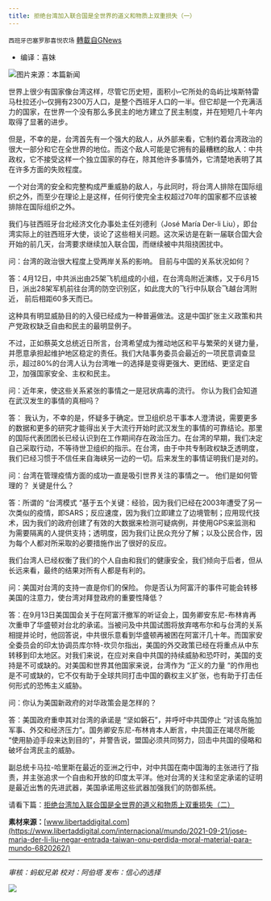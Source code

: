 ```yaml
---
title: 拒绝台湾加入联合国是全世界的道义和物质上双重损失（一）
---
```

`西班牙巴塞罗那喜悦农场` [轉載自GNews](https://gnews.org/zh-hans/1564638/)

- 编译：喜妹


![](https://assets.gnews.org/wp-content/uploads/2021/09/embajador-taiwan-despacho.jpg)图片来源：本篇新闻

世界上很少有国家像台湾这样，尽管它历史短，面积小–它所处的岛屿比埃斯特雷马杜拉还小–仅拥有2300万人口，是整个西班牙人口的一半。但它却是一个充满活力的国家，在世界一个没有那么多民主的地方建立了民主制度，并在短短几十年内取得了显著的进步。

但是，不幸的是，台湾首先有一个强大的敌人，从外部来看，它制约着台湾政治的很大一部分和它在全世界的地位。而这个敌人可能是它拥有的最糟糕的敌人：中共政权，它不接受这样一个独立国家的存在，除其他许多事情外，它清楚地表明了其在许多方面的失败程度。

一个对台湾的安全和完整构成严重威胁的敌人，与此同时，将台湾人排除在国际组织之外，而至少在理论上是这样，任何行使完全主权超过70年的国家都不应该被排除在国际组织之外。

我们与驻西班牙台北经济文化办事处主任刘德利（José María Der-li Liu），即台湾实际上的驻西班牙大使，谈论了这些相关问题。这次采访是在新一届联合国大会开始的前几天，台湾要求继续加入联合国，而继续被中共阻挠困扰中。

问：台湾的政治很大程度上受两岸关系的影响。 目前与中国的关系状况如何？

答：4月12日，中共派出由25架飞机组成的小组，在台湾岛附近演练，又于6月15日，派出28架军机前往台湾的防空识别区，如此庞大的飞行中队联合飞越台湾附近， 前后相距60多天而已。

这种具有明显威胁目的的入侵已经成为一种普遍做法。这是中国扩张主义政策和共产党政权缺乏自由和民主的最明显例子。

不过，正如蔡英文总统近日所言，台湾希望成为推动地区和平与繁荣的关键力量，并愿意承担起维护地区稳定的责任。我们大陆事务委员会最近的一项民意调查显示，超过80%的台湾人认为台湾唯一的选择是变得更强大、更团结、更坚定自卫，加强国家安全、主权和民主。

问：近年来，使这些关系紧张的事情之一是冠状病毒的流行。 你认为我们会知道在武汉发生的事情的真相吗？

答： 我认为，不幸的是，怀疑多于确定。世卫组织总干事本人澄清说，需要更多的数据和更多的研究才能得出关于大流行开始时武汉发生的事情的可靠结论。那里的国际代表团团长已经认识到在工作期间存在政治压力。在台湾的早期，我们决定自己采取行动，不等待世卫组织的指示。在台湾，由于中共专制政权缺乏透明度，我们已经习惯于不信任来自海峡另一边的一切。后来发生的事情证明我们是对的。

问：台湾在管理疫情方面的成功一直是吸引世界关注的事情之一。 他们是如何管理的？ 关键是什么？

答：所谓的 “台湾模式 “基于五个关键：经验，因为我们已经在2003年遭受了另一次类似的疫情，即SARS；反应速度，因为我们立即建立了边境管制；应用现代技术，因为我们的政府创建了有效的大数据来检测可疑病例，并使用GPS来监测和为需要隔离的人提供支持；透明度，因为我们让民众充分了解；以及公民合作，因为每个人都对所采取的必要措施作出了很好的反应。

我们台湾人已经权衡了我们的个人自由和我们的健康安全，我们倾向于后者，但从长远来看，最终的结果对所有人都是有利的。

问：美国对台湾的支持一直是你们的保险。 你是否认为阿富汗的事件可能会转移美国的注意力，使台湾对拜登政府的重要性降低？

答：在9月13日美国国会关于在阿富汗撤军的听证会上，国务卿安东尼-布林肯再次重申了华盛顿对台北的承诺。当被问及中共国试图将放弃喀布尔和与台湾的关系相提并论时，他回答说，中共很乐意看到华盛顿再被困在阿富汗几十年。而国家安全委员会的印太协调员库尔特-坎贝尔指出，美国的外交政策已经在将重点从中东转移到印太地区。对我们来说，在应对来自中共国的持续威胁和恐吓时，美国的支持是不可或缺的。对美国和世界其他国家来说，台湾作为 “正义的力量 “的作用也是不可或缺的，它不仅有助于全球共同打击中国的霸权主义扩张，也有助于打击任何形式的恐怖主义威胁。

问：你认为美国新政府的对华政策会是怎样的？

答：美国政府重申其对台湾的承诺是 “坚如磐石”，并呼吁中共国停止 “对该岛施加军事、外交和经济压力”。国务卿安东尼-布林肯本人断言，中共国正在竭尽所能 “使用胁迫手段来达到目的”，并警告说，盟国必须共同努力，回击中共国的侵略和破坏台湾民主的威胁。

副总统卡马拉-哈里斯在最近的亚洲之行中，对中共国在南中国海的主张进行了指责，并主张追求一个自由和开放的印度太平洋。他对台湾的关注和坚定承诺的证明是最近出售的先进武器，美国承诺用这些武器加强我们的防御系统。

请看下篇：[拒绝台湾加入联合国是全世界的道义和物质上双重损失（二）](https://gnews.org/zh-hans/1564673/)

**素材来源：**[www.libertaddigital.com](https://www.libertaddigital.com/internacional/mundo/2021-09-21/jose-maria-der-li-liu-negar-entrada-taiwan-onu-perdida-moral-material-para-mundo-6820262/)

* * *

*审核：蚂蚁兄弟*
*校对：阿伯塔*
*发布：信心的选择*

![](https://assets.gnews.org/wp-content/uploads/2021/09/GNEWS_CH.-1-1.jpeg)
